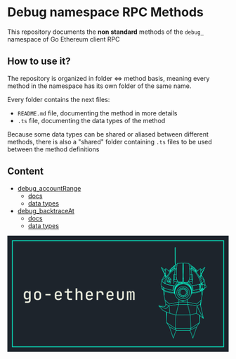 # Debug namespace RPC Methods
This repository documents the **non standard** methods of the `debug_` namespace of Go Ethereum client RPC

## How to use it?
The repository is organized in folder <=> method basis, meaning every
method in the namespace has its own folder of the same name.

Every folder contains the next files:
- `README.md` file, documenting the method in more details
- `.ts` file, documenting the data types of the method

Because some data types can be shared or aliased between different methods,
there is also a "shared" folder containing `.ts` files to be used between the method definitions

## Content
- [debug_accountRange](./debug_accountRange)
  - [docs](./debug_accountRange/README.md)
  - [data types](./debug_accountRange/debug_accountRange.ts)
- [debug_backtraceAt](./debug_backtraceAt)
  - [docs](./debug_backtraceAt/README.md)
  - [data types](./debug_backtraceAt/debug_backtraceAt.ts)

![ns_debug_docs_banner](./assets/banner.png)